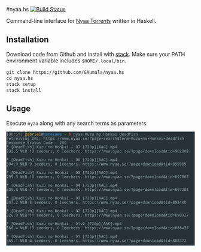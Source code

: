 #nyaa.hs [![Build Status](https://travis-ci.org/GAumala/nyaa.hs.svg?branch=master)](https://travis-ci.org/GAumala/nyaa.hs)

Command-line interface for [Nyaa Torrents](https://www.nyaa.se/) written in
Haskell.

## Installation

Download code from Github and install with
[stack](https://docs.haskellstack.org/en/stable/README/). Make sure your PATH
environment variable includes `$HOME/.local/bin`.

```
git clone https://github.com/GAumala/nyaa.hs
cd nyaa.hs
stack setup
stack install
```

## Usage

Execute `nyaa` along with any search terms as parameters.

![Screenshot](screenshots/screen1.png)

